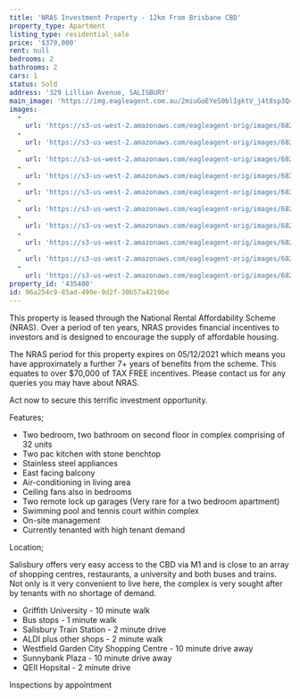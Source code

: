 ```yaml
---
title: 'NRAS Investment Property - 12km From Brisbane CBD'
property_type: Apartment
listing_type: residential_sale
price: '$379,000'
rent: null
bedrooms: 2
bathrooms: 2
cars: 1
status: Sold
address: '329 Lillian Avenue, SALISBURY'
main_image: 'https://img.eagleagent.com.au/2miuGoEYeS0blIgktV_j4t8sp3Q=/1280x854/smart/https://s3-us-west-2.amazonaws.com/eagleagent-orig/images/6824161/116047027-image-M.jpg'
images:
  -
    url: 'https://s3-us-west-2.amazonaws.com/eagleagent-orig/images/6824170/116047027-image-I.jpg'
  -
    url: 'https://s3-us-west-2.amazonaws.com/eagleagent-orig/images/6824169/116047027-image-H.jpg'
  -
    url: 'https://s3-us-west-2.amazonaws.com/eagleagent-orig/images/6824168/116047027-image-G.jpg'
  -
    url: 'https://s3-us-west-2.amazonaws.com/eagleagent-orig/images/6824167/116047027-image-F.jpg'
  -
    url: 'https://s3-us-west-2.amazonaws.com/eagleagent-orig/images/6824166/116047027-image-E.jpg'
  -
    url: 'https://s3-us-west-2.amazonaws.com/eagleagent-orig/images/6824165/116047027-image-D.jpg'
  -
    url: 'https://s3-us-west-2.amazonaws.com/eagleagent-orig/images/6824164/116047027-image-C.jpg'
  -
    url: 'https://s3-us-west-2.amazonaws.com/eagleagent-orig/images/6824163/116047027-image-B.jpg'
  -
    url: 'https://s3-us-west-2.amazonaws.com/eagleagent-orig/images/6824162/116047027-image-A.jpg'
  -
    url: 'https://s3-us-west-2.amazonaws.com/eagleagent-orig/images/6824161/116047027-image-M.jpg'
property_id: '435400'
id: 96a254c9-85ad-499e-9d2f-30b57a4219be
---
```

This property is leased through the National Rental Affordability Scheme (NRAS). Over a period of ten years, NRAS provides financial incentives to investors and is designed to encourage the supply of affordable housing.

The NRAS period for this property expires on 05/12/2021 which means you have approximately a further 7+ years of benefits from the scheme. This equates to over $70,000 of TAX FREE incentives. Please contact us for any queries you may have about NRAS.

Act now to secure this terrific investment opportunity.

Features;

* Two bedroom, two bathroom on second floor in complex comprising of 32 units
* Two pac kitchen with stone benchtop
* Stainless steel appliances
* East facing balcony
* Air-conditioning in living area
* Ceiling fans also in bedrooms
* Two remote lock up garages (Very rare for a two bedroom apartment)
* Swimming pool and tennis court within complex
* On-site management
* Currently tenanted with high tenant demand

Location;

Salisbury offers very easy access to the CBD via M1 and is close to an array of shopping centres, restaurants, a university and both buses and trains. Not only is it very convenient to live here, the complex is very sought after by tenants with no shortage of demand.

* Griffith University - 10 minute walk
* Bus stops - 1 minute walk
* Salisbury Train Station - 2 minute drive
* ALDI plus other shops - 2 minute walk
* Westfield Garden City Shopping Centre - 10 minute drive away
* Sunnybank Plaza - 10 minute drive away
* QEII Hopsital - 2 minute drive

Inspections by appointment